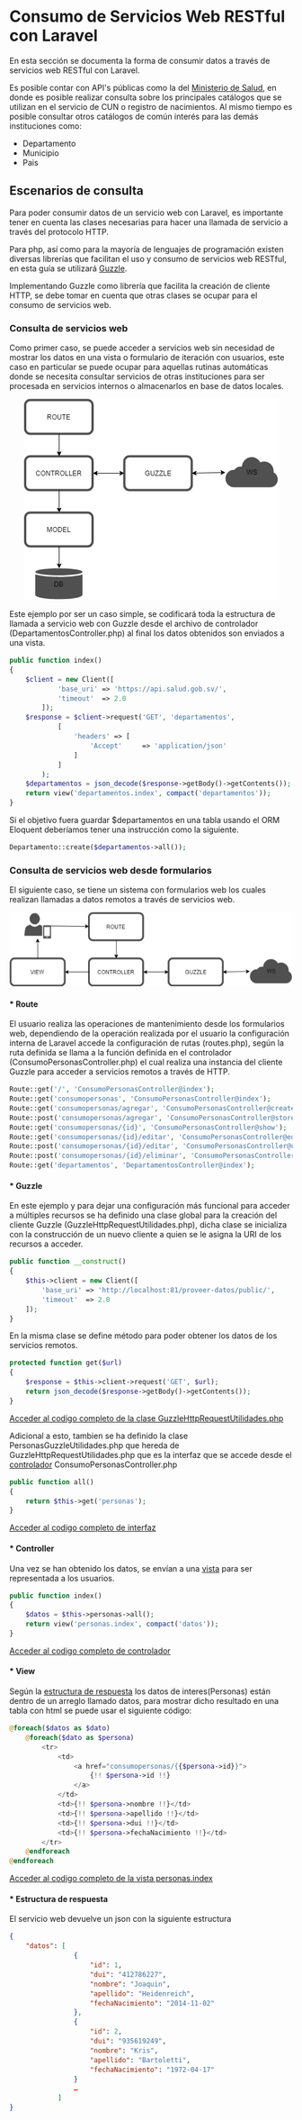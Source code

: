 # Consumo de Servicios Web RESTful con Laravel
En esta sección se documenta la forma de consumir datos a través de servicios web RESTful con Laravel.

Es posible contar con API's públicas como la del [Ministerio de Salud](https://api.salud.gob.sv/), en donde es posible realizar consulta sobre los principales catálogos que se utilizan en el servicio de CUN o registro de nacimientos. Al mismo tiempo es posible consultar otros catálogos de común interés para las demás instituciones como:

* Departamento
* Municipio
* Pais

## Escenarios de consulta
Para poder consumir datos de un servicio web con Laravel, es importante tener en cuenta las clases necesarias para hacer una llamada de servicio a través del protocolo HTTP.

Para php, así como para la mayoría de lenguajes de programación existen diversas librerías que facilitan el uso y consumo de servicios web RESTful, en esta guía se utilizará [Guzzle](#https://github.com/guzzle/guzzle).

Implementando Guzzle como librería que facilita la creación de cliente HTTP, se debe tomar en cuenta que otras clases se ocupar para el consumo de servicios web. 

### Consulta de servicios web
Como primer caso, se puede acceder a servicios web sin necesidad de mostrar los datos en una vista o formulario de iteración con usuarios, este caso en particular se puede ocupar para aquellas rutinas automáticas donde se necesita consultar servicios de otras instituciones para ser procesada en servicios internos o almacenarlos en base de datos locales.

<p align="center">
  <img src="../docs/img/2.png" title="servicio de consulta">
</p>

Este ejemplo por ser un caso simple, se codificará toda la estructura de llamada a servicio web con Guzzle desde el archivo de controlador (DepartamentosController.php) al final los datos obtenidos son enviados a una vista.
``` php
public function index()
{
    $client = new Client([
            'base_uri' => 'https://api.salud.gob.sv/',
            'timeout'  => 2.0
        ]);
    $response = $client->request('GET', 'departamentos',
            [
                'headers' => [
                    'Accept'     => 'application/json'
                ]
            ]
        );
    $departamentos = json_decode($response->getBody()->getContents());
    return view('departamentos.index', compact('departamentos'));
}
```
Si el objetivo fuera guardar $departamentos en una tabla usando el ORM Eloquent deberíamos tener una instrucción como la siguiente.

``` php
Departamento::create($departamentos->all());
```

### Consulta de servicios web desde formularios
El siguiente caso, se tiene un sistema con formularios web los cuales realizan llamadas a datos remotos a través de servicios web.

<p align="center">
  <img src="../docs/img/1.png" title="solicitud de servicio web desde formularios">
</p>

#### * Route
El usuario realiza las operaciones de mantenimiento desde los formularios web, dependiendo de la operación realizada por el usuario la configuración interna de Laravel accede la configuración de rutas (routes.php), según la ruta definida se llama a la función definida en el controlador (ConsumoPersonasController.php) el cual realiza una instancia del cliente Guzzle para acceder a servicios remotos a través de HTTP. 

``` php
Route::get('/', 'ConsumoPersonasController@index');
Route::get('consumopersonas', 'ConsumoPersonasController@index');
Route::get('consumopersonas/agregar', 'ConsumoPersonasController@create');
Route::post('consumopersonas/agregar', 'ConsumoPersonasController@store');
Route::get('consumopersonas/{id}', 'ConsumoPersonasController@show');
Route::get('consumopersonas/{id}/editar', 'ConsumoPersonasController@edit');
Route::post('consumopersonas/{id}/editar', 'ConsumoPersonasController@update');
Route::post('consumopersonas/{id}/eliminar', 'ConsumoPersonasController@destroy');
Route::get('departamentos', 'DepartamentosController@index');
```

#### * Guzzle
En este ejemplo y para dejar una configuración más funcional para acceder a múltiples recursos se ha definido una clase global para la creación del cliente Guzzle (GuzzleHttpRequestUtilidades.php), dicha clase se inicializa con la construcción de un nuevo cliente a quien se le asigna la URI de los recursos a acceder.

``` php
public function __construct()
{
    $this->client = new Client([
        'base_uri' => 'http://localhost:81/proveer-datos/public/',
        'timeout'  => 2.0
    ]);
}
```

En la misma clase se define método para poder obtener los datos de los servicios remotos.
``` php
protected function get($url)
{
    $response = $this->client->request('GET', $url);
    return json_decode($response->getBody()->getContents());
}
```
[Acceder al codigo completo de la clase GuzzleHttpRequestUtilidades.php](app/Utilidades/GuzzleHttpRequestUtilidades.php)

Adicional a esto, tambien se ha definido la clase PersonasGuzzleUtilidades.php que hereda de GuzzleHttpRequestUtilidades.php que es la interfaz que se accede desde el [controlador](#controller) ConsumoPersonasController.php 
``` php
public function all()
{
    return $this->get('personas');
}
```
[Acceder al codigo completo de interfaz](app/Utilidades/PersonasGuzzleUtilidades.php)

#### * Controller
Una vez se han obtenido los datos, se envían a una [vista](#view) para ser representada a los usuarios. 
``` php
public function index()
{
    $datos = $this->personas->all();
    return view('personas.index', compact('datos'));
}
```
[Acceder al codigo completo de controlador](app/Http/Controllers/ConsumoPersonasController.php)

#### * View
Según la [estructura de respuesta](#estructura-de-respuesta) los datos de interes(Personas) están dentro de un arreglo llamado datos, para mostrar dicho resultado en una tabla con html se puede usar el siguiente código:
``` php
@foreach($datos as $dato)
    @foreach($dato as $persona)
        <tr>
            <td>
                <a href="consumopersonas/{{$persona->id}}"> 
                    {!! $persona->id !!}
                </a>
            </td>
            <td>{!! $persona->nombre !!}</td>
            <td>{!! $persona->apellido !!}</td>
            <td>{!! $persona->dui !!}</td>
            <td>{!! $persona->fechaNacimiento !!}</td>
        </tr>
    @endforeach
@endforeach

```
[Acceder al codigo completo de la vista personas.index](resources/views/personas/index.blade.php)

#### * Estructura de respuesta
El servicio web devuelve un json con la siguiente estructura
``` json
{
    "datos": [
                {
                    "id": 1,
                    "dui": "412786227",
                    "nombre": "Joaquin",
                    "apellido": "Heidenreich",
                    "fechaNacimiento": "2014-11-02"
                },
                {
                    "id": 2,
                    "dui": "935619249",
                    "nombre": "Kris",
                    "apellido": "Bartoletti",
                    "fechaNacimiento": "1972-04-17"
                }
                …
            ]
}
```
